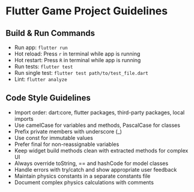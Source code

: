 # Flutter Game Project Guidelines

## Build & Run Commands
- Run app: `flutter run`
- Hot reload: Press `r` in terminal while app is running
- Hot restart: Press `R` in terminal while app is running
- Run tests: `flutter test`
- Run single test: `flutter test path/to/test_file.dart`
- Lint: `flutter analyze`

## Code Style Guidelines
- Import order: dart:core, flutter packages, third-party packages, local imports
- Use camelCase for variables and methods, PascalCase for classes
- Prefix private members with underscore (_)
- Use const for immutable values
- Prefer final for non-reassignable variables
- Keep widget build methods clean with extracted methods for complex UI
- Always override toString, == and hashCode for model classes
- Handle errors with try/catch and show appropriate user feedback
- Maintain physics constants in a separate constants file
- Document complex physics calculations with comments